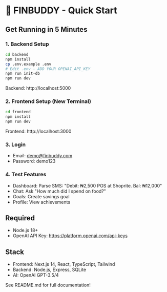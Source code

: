 # 🚀 FINBUDDY - Quick Start

## Get Running in 5 Minutes

### 1. Backend Setup
```bash
cd backend
npm install
cp .env.example .env
# Edit .env - ADD YOUR OPENAI_API_KEY
npm run init-db
npm run dev
```
Backend: http://localhost:5000

### 2. Frontend Setup (New Terminal)
```bash
cd frontend
npm install
npm run dev
```
Frontend: http://localhost:3000

### 3. Login
- Email: demo@finbuddy.com
- Password: demo123

### 4. Test Features
- Dashboard: Parse SMS: "Debit: ₦2,500 POS at Shoprite. Bal: ₦12,000"
- Chat: Ask "How much did I spend on food?"
- Goals: Create savings goal
- Profile: View achievements

## Required
- Node.js 18+
- OpenAI API Key: https://platform.openai.com/api-keys

## Stack
- Frontend: Next.js 14, React, TypeScript, Tailwind
- Backend: Node.js, Express, SQLite
- AI: OpenAI GPT-3.5/4

See README.md for full documentation!

